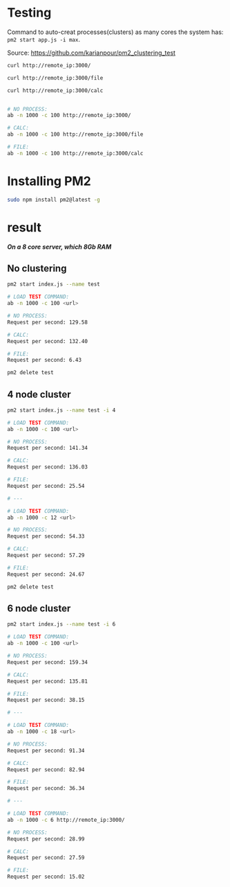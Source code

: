 # Testing

Command to auto-creat processes(clusters) as many cores the system has:
`pm2 start app.js -i max`.

Source: https://github.com/karianpour/pm2_clustering_test

```bash
curl http://remote_ip:3000/

curl http://remote_ip:3000/file

curl http://remote_ip:3000/calc


# NO PROCESS:
ab -n 1000 -c 100 http://remote_ip:3000/

# CALC:
ab -n 1000 -c 100 http://remote_ip:3000/file

# FILE:
ab -n 1000 -c 100 http://remote_ip:3000/calc
```

# Installing PM2

```bash
sudo npm install pm2@latest -g
```

# result

**_On a 8 core server, which 8Gb RAM_**

## No clustering

```bash
pm2 start index.js --name test

# LOAD TEST COMMAND:
ab -n 1000 -c 100 <url>

# NO PROCESS:
Request per second: 129.58

# CALC:
Request per second: 132.40

# FILE:
Request per second: 6.43

pm2 delete test
```

## 4 node cluster

```bash
pm2 start index.js --name test -i 4

# LOAD TEST COMMAND:
ab -n 1000 -c 100 <url>

# NO PROCESS:
Request per second: 141.34

# CALC:
Request per second: 136.03

# FILE:
Request per second: 25.54

# ---

# LOAD TEST COMMAND:
ab -n 1000 -c 12 <url>

# NO PROCESS:
Request per second: 54.33

# CALC:
Request per second: 57.29

# FILE:
Request per second: 24.67

pm2 delete test
```

## 6 node cluster

```bash
pm2 start index.js --name test -i 6

# LOAD TEST COMMAND:
ab -n 1000 -c 100 <url>

# NO PROCESS:
Request per second: 159.34

# CALC:
Request per second: 135.81

# FILE:
Request per second: 38.15

# ---

# LOAD TEST COMMAND:
ab -n 1000 -c 18 <url>

# NO PROCESS:
Request per second: 91.34

# CALC:
Request per second: 82.94

# FILE:
Request per second: 36.34

# ---

# LOAD TEST COMMAND:
ab -n 1000 -c 6 http://remote_ip:3000/

# NO PROCESS:
Request per second: 28.99

# CALC:
Request per second: 27.59

# FILE:
Request per second: 15.02
```
